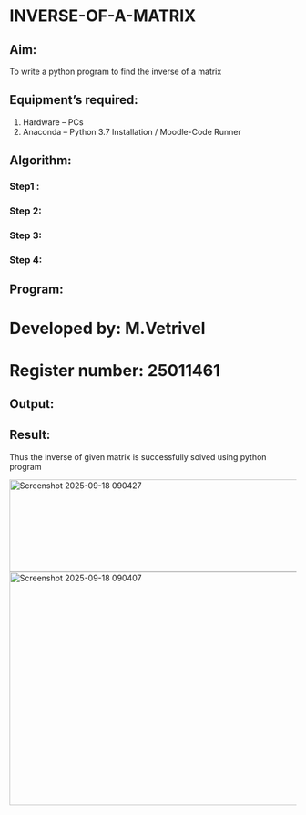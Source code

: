 # INVERSE-OF-A-MATRIX
## Aim:
To write a python program to find the inverse of a matrix
## Equipment’s required:
1. 	Hardware – PCs
2. 	Anaconda – Python 3.7 Installation / Moodle-Code Runner
## Algorithm:
### Step1 : 
### Step 2: 
### Step 3: 
### Step 4: 

## Program:
# Developed by: M.Vetrivel
# Register number: 25011461
## Output:
## Result:
Thus the inverse of given matrix is successfully solved using python program

<img width="891" height="162" alt="Screenshot 2025-09-18 090427" src="https://github.com/user-attachments/assets/933d1327-8cb9-4ba5-a684-d1ba3a306020" />
<img width="955" height="409" alt="Screenshot 2025-09-18 090407" src="https://github.com/user-attachments/assets/c13b4c15-2385-49bc-b6c3-26fc9b588ba5" />
